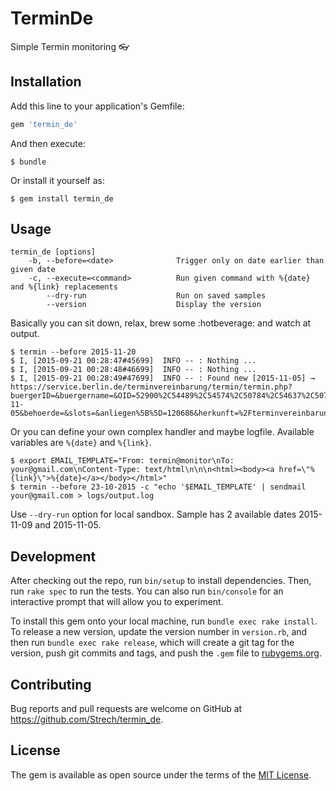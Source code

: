 # TerminDe

Simple Termin monitoring :eyeglasses:

## Installation

Add this line to your application's Gemfile:

```ruby
gem 'termin_de'
```

And then execute:

    $ bundle

Or install it yourself as:

    $ gem install termin_de

## Usage

```
termin_de [options]
    -b, --before=<date>              Trigger only on date earlier than given date
    -c, --execute=<command>          Run given command with %{date} and %{link} replacements
        --dry-run                    Run on saved samples
        --version                    Display the version
```

Basically you can sit down, relax, brew some :hotbeverage: and watch at output.

    $ termin --before 2015-11-20
    $ I, [2015-09-21 00:28:47#45699]  INFO -- : Nothing ...
    $ I, [2015-09-21 00:28:48#46699]  INFO -- : Nothing ...
    $ I, [2015-09-21 00:28:49#47699]  INFO -- : Found new [2015-11-05] → https://service.berlin.de/terminvereinbarung/termin/termin.php?buergerID=&buergername=&OID=52900%2C54489%2C54574%2C50784%2C54637%2C50792%2C54536%2C54538%2C51456%2C54546%2C54540%2C54542%2C54544%2C54641%2C54033%2C49321%2C49309%2C49334%2C49343%2C54566%2C54568%2C54562%2C54560%2C45160%2C54647%2C54570%2C53880%2C54572%2C53908%2C53907%2C53447%2C53448%2C53433%2C53434%2C53765%2C53766%2C54550%2C54552%2C54554%2C54477%2C54479%2C54481%2C54483%2C54485%2C54524%2C54611%2C54526%2C54614%2C51956%2C54607%2C51627%2C54593%2C54520%2C54495%2C54325%2C54634%2C54601%2C54624%2C52093%2C54230%2C54232%2C54234%2C54206%2C54208%2C54210%2C54212%2C54156%2C54158%2C51543%2C51544%2C51545%2C51521%2C51522%2C51523&datum=2015-11-05&behoerde=&slots=&anliegen%5B%5D=120686&herkunft=%2Fterminvereinbarung%2F

Or you can define your own complex handler and maybe logfile. Available variables are `%{date}` and `%{link}`.

    $ export EMAIL_TEMPLATE="From: termin@monitor\nTo: your@gmail.com\nContent-Type: text/html\n\n\n<html><body><a href=\"%{link}\">%{date}</a></body></html>"
    $ termin --before 23-10-2015 -c "echo '$EMAIL_TEMPLATE' | sendmail your@gmail.com > logs/output.log

Use `--dry-run` option for local sandbox. Sample has 2 available dates 2015-11-09 and 2015-11-05.

## Development

After checking out the repo, run `bin/setup` to install dependencies. Then, run `rake spec` to run the tests. You can also run `bin/console` for an interactive prompt that will allow you to experiment.

To install this gem onto your local machine, run `bundle exec rake install`. To release a new version, update the version number in `version.rb`, and then run `bundle exec rake release`, which will create a git tag for the version, push git commits and tags, and push the `.gem` file to [rubygems.org](https://rubygems.org).

## Contributing

Bug reports and pull requests are welcome on GitHub at https://github.com/Strech/termin_de.


## License

The gem is available as open source under the terms of the [MIT License](http://opensource.org/licenses/MIT).

